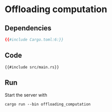 # Offloading computation



## Dependencies

```toml
{{#include Cargo.toml:6:}}
```


## Code

```rust,noplayground
{{#include src/main.rs}}
```


## Run

Start the server with

```
cargo run --bin offloading_computation
```

